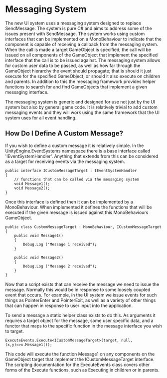 
Messaging System
=============
The new UI system uses a messaging system designed to replace SendMessage. The system is pure C# and aims to address some of the issues present with SendMessage. The system works using custom interfaces that can be implemented on a MonoBehaviour to indicate that the component is capable of receiving a callback from the messaging system. When the call is made a target GameObject is specified; the call will be issued on all components of the GameObject that implement the specified interface that the call is to be issued against. The messaging system allows for custom user data to be passed, as well as how far through the GameObject hierarchy the event should propagate; that is should it just execute for the specified GameObject, or should it also execute on children and parents. In addition to this the messaging framework provides helper functions to search for and find GameObjects that implement a given messaging interface.

The messaging system is generic and designed for use not just by the UI system but also by general game code. It is relatively trivial to add custom messaging events and they will work using the same framework that the UI system uses for all event handling. 

How Do I Define A Custom Message?
-------

If you wish to define a custom message it is relatively simple. In the UnityEngine.EventSystems namespace there is a base interface called 'IEventSystemHandler'. Anything that extends from this can be considered as a target for receiving events via the messaging system.

````
public interface ICustomMessageTarget : IEventSystemHandler
{
	// functions that can be called via the messaging system
	void Message1();
	void Message2();
}
````

Once this interface is defined then it can be implemented by a MonoBehaviour. When implemented it defines the functions that will be executed if the given message is issued against this MonoBehaviours GameObject.

````
public class CustomMessageTarget : MonoBehaviour, ICustomMessageTarget
{
	public void Message1()
	{
		Debug.Log ("Message 1 received");
	}

	public void Message2()
	{
		Debug.Log ("Message 2 received");
	}
}
````

Now that a script exists that can receive the message we need to issue the message. Normally this would be in response to some loosely coupled event that occurs. For example, in the UI system we issue events for such things as PointerEnter and PointerExit, as well as a variety of other things that can happen in response to user input into the application.

To send a message a static helper class exists to do this. As arguments it requires a target object for the message, some user specific data, and a functor that maps to the specific function in the message interface you wish to target.

````
ExecuteEvents.Execute<ICustomMessageTarget>(target, null, (x,y)=>x.Message1());
````

This code will execute the function Message1 on any components on the GameObject target that implement the ICustomMessageTarget interface. The scripting documentation for the ExecuteEvents class covers other forms of the Execute functions, such as Executing in children or in parents.